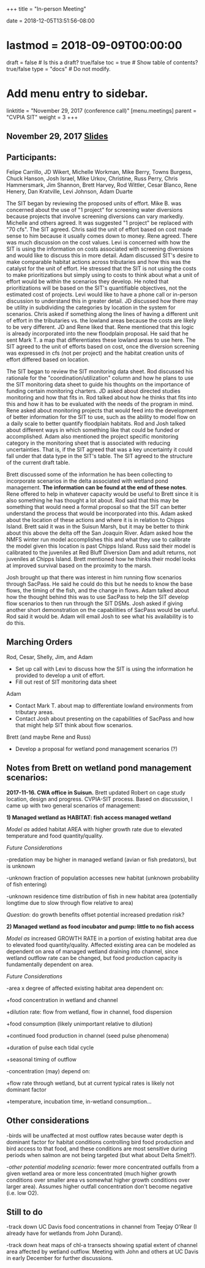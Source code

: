 +++
title = "In-person Meeting"

date = 2018-12-05T13:51:56-08:00
# lastmod = 2018-09-09T00:00:00

draft = false  # Is this a draft? true/false
toc = true  # Show table of contents? true/false
type = "docs"  # Do not modify.

# Add menu entry to sidebar.
linktitle = "November 29, 2017 (conference call)"
[menu.meetings]
  parent = "CVPIA SIT"
  weight = 3
+++

## November 29, 2017 [Slides](https://s3-us-west-2.amazonaws.com/cvpia-meeting-slides/Nov+29+conference+call.pdf)

## Participants:
Felipe Carrillo, JD Wikert, Michelle Workman, Mike Berry, Towns Burgess, Chuck Hanson, Josh Israel, Mike Urkov, Christine, Russ Perry, Chris Hammersmark, Jim Shannon, Brett Harvey, Rod Wittler, Cesar Blanco, Rene Henery, Dan Kratville, Levi Johnson, Adam Duarte

The SIT began by reviewing the proposed units of effort. Mike B. was concerned about the use of &quot;1 project&quot; for screening water diversions because projects that involve screening diversions can vary markedly. Michelle and others agreed. It was suggested &quot;1 project&quot; be replaced with &quot;70 cfs&quot;. The SIT agreed. Chris said the unit of effort based on cost made sense to him because it usually comes down to money. Rene agreed. There was much discussion on the cost values. Levi is concerned with how the SIT is using the information on costs associated with screening diversions and would like to discuss this in more detail. Adam discussed SIT&#39;s desire to make comparable habitat actions across tributaries and how this was the catalyst for the unit of effort. He stressed that the SIT is not using the costs to make prioritizations but simply using to costs to think about what a unit of effort would be within the scenarios they develop. He noted that prioritizations will be based on the SIT&#39;s quantifiable objectives, not the estimated cost of projects. Levi would like to have a phone call or in-person discussion to understand this in greater detail. JD discussed how there may be utility in subdividing the categories by location in the system for scenarios. Chris asked if something along the lines of having a different unit of effort in the tributaries vs. the lowland areas because the costs are likely to be very different. JD and Rene liked that. Rene mentioned that this logic is already incorporated into the new floodplain proposal. He said that he sent Mark T. a map that differentiates these lowland areas to use here. The SIT agreed to the unit of efforts based on cost, once the diversion screening was expressed in cfs (not per project) and the habitat creation units of effort differed based on location.

The SIT began to review the SIT monitoring data sheet. Rod discussed his rationale for the &quot;coordination/utilization&quot; column and how he plans to use the SIT monitoring data sheet to guide his thoughts on the importance of funding certain monitoring charters. JD asked about directed studies monitoring and how that fits in. Rod talked about how he thinks that fits into this and how it has to be evaluated with the needs of the program in mind. Rene asked about monitoring projects that would feed into the development of better information for the SIT to use, such as the ability to model flow on a daily scale to better quantify floodplain habitats. Rod and Josh talked about different ways in which something like that could be funded or accomplished. Adam also mentioned the project specific monitoring category in the monitoring sheet that is associated with reducing uncertainties. That is, if the SIT agreed that was a key uncertainty it could fall under that data type in the SIT&#39;s table. The SIT agreed to the structure of the current draft table.

Brett discussed some of the information he has been collecting to incorporate scenarios in the delta associated with wetland pond management. **The information can be found at the end of these notes**. Rene offered to help in whatever capacity would be useful to Brett since it is also something he has thought a lot about. Rod said that this may be something that would need a formal proposal so that the SIT can better understand the process that would be incorporated into this. Adam asked about the location of these actions and where it is in relation to Chipps Island. Brett said it was in the Suisun Marsh, but it may be better to think about this above the delta off the San Joaquin River. Adam asked how the NMFS winter run model accomplishes this and what they use to calibrate the model given this location is past Chipps Island. Russ said their model is calibrated to the juveniles at Red Bluff Diversion Dam and adult returns, not juveniles at Chipps Island. Brett mentioned how he thinks their model looks at improved survival based on the proximity to the marsh.

Josh brought up that there was interest in him running flow scenarios through SacPass. He said he could do this but he needs to know the base flows, the timing of the fish, and the change in flows. Adam talked about how the thought behind this was to use SacPass to help the SIT develop flow scenarios to then run through the SIT DSMs. Josh asked if giving another short demonstration on the capabilities of SacPass would be useful. Rod said it would be. Adam will email Josh to see what his availability is to do this.



## Marching Orders

Rod, Cesar, Shelly, Jim, and Adam

- Set up call with Levi to discuss how the SIT is using the information he provided to develop a unit of effort.
- Fill out rest of SIT monitoring data sheet

Adam

- Contact Mark T. about map to differentiate lowland environments from tributary areas.
- Contact Josh about presenting on the capabilities of SacPass and how that might help SIT think about flow scenarios.

Brett (and maybe Rene and Russ)

- Develop a proposal for wetland pond management scenarios (?)

## Notes from Brett on wetland pond management scenarios:

**2017-11-16. CWA office in Suisun.** Brett updated Robert on cage study location, design and progress. CVPIA-SIT process. Based on discussion, I came up with two general scenarios of management:

**1) Managed wetland as HABITAT: fish access managed wetland**

_Model as_ added habitat AREA with higher growth rate due to elevated temperature and food quantity/quality.

_Future Considerations_

-predation may be higher in managed wetland (avian or fish predators), but is unknown

-unknown fraction of population accesses new habitat (unknown probability of fish entering)

-unknown residence time distribution of fish in new habitat area (potentially longtime due to slow through flow relative to area)

_Question_: do growth benefits offset potential increased predation risk?

**2) Managed wetland as food incubator and pump: little to no fish access**

_Model as_ increased GROWTH RATE in a portion of existing habitat area due to elevated food quantity/quality. Affected existing area can be modeled as dependent on area of managed wetland draining into channel, since wetland outflow rate can be changed, but food production capacity is fundamentally dependent on area.

_Future Considerations_

-area x degree of affected existing habitat area dependent on:

+food concentration in wetland and channel

+dilution rate: flow from wetland, flow in channel, food dispersion

+food consumption (likely unimportant relative to dilution)

+continued food production in channel (seed pulse phenomena)

+duration of pulse each tidal cycle

+seasonal timing of outflow

-concentration (may) depend on:

+flow rate through wetland, but at current typical rates is likely not dominant factor

+temperature, incubation time, in-wetland consumption…

## Other considerations

-birds will be unaffected at most outflow rates because water depth is dominant factor for habitat conditions controlling bird food production and bird access to that food, and these conditions are most sensitive during periods when salmon are not being targeted (but what about Delta Smelt?).

-_other potential modeling scenario_: fewer more concentrated outfalls from a given wetland area or more less concentrated (much higher growth conditions over smaller area vs somewhat higher growth conditions over larger area). Assumes higher outfall concentration don&#39;t become negative (i.e. low O2).

## Still to do

-track down UC Davis food concentrations in channel from Teejay O&#39;Rear (I already have for wetlands from John Durand).

-track down heat maps of chl-a transects showing spatial extent of channel area affected by wetland outflow. Meeting with John and others at UC Davis in early December for further discussions.